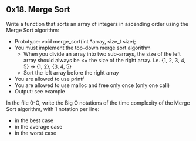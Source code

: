 ## 0x18. Merge Sort

Write a function that sorts an array of integers in ascending order using the Merge Sort algorithm:

- Prototype: void merge_sort(int *array, size_t size);
- You must implement the top-down merge sort algorithm
	* When you divide an array into two sub-arrays, the size of the left array should always be <= the size of the right array. i.e. {1, 2, 3, 4, 5} -> {1, 2}, {3, 4, 5}
	* Sort the left array before the right array
- You are allowed to use printf
- You are allowed to use malloc and free only once (only one call)
- Output: see example


In the file 0-O, write the Big O notations of the time complexity of the Merge Sort algorithm, with 1 notation per line:

- in the best case
- in the average case
- in the worst case
